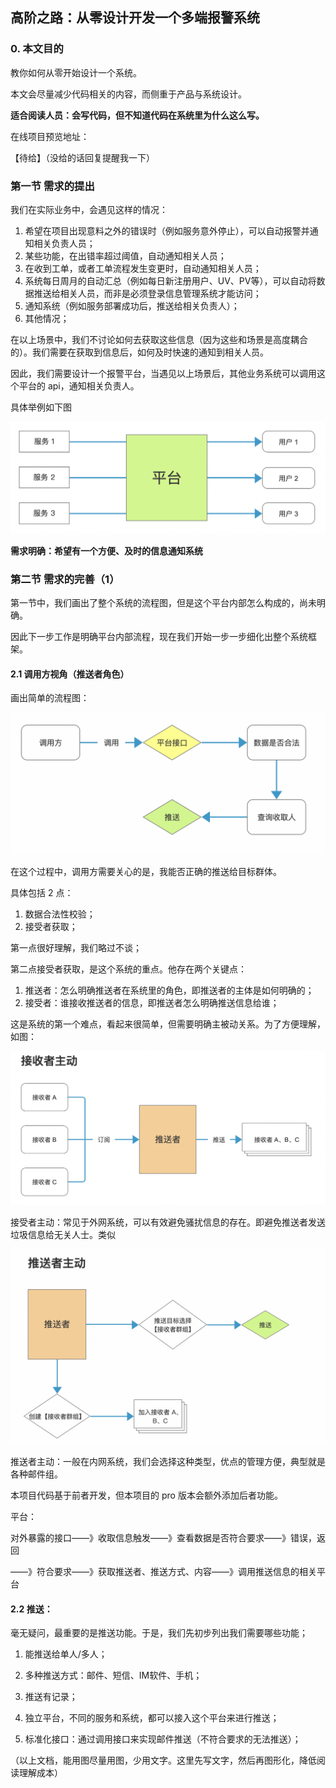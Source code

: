 ## 高阶之路：从零设计开发一个多端报警系统

### 0. 本文目的

教你如何从零开始设计一个系统。

本文会尽量减少代码相关的内容，而侧重于产品与系统设计。

<b>适合阅读人员：会写代码，但不知道代码在系统里为什么这么写。</b>

在线项目预览地址：

【待给】（没给的话回复提醒我一下）

### 第一节 需求的提出

我们在实际业务中，会遇见这样的情况：

1. 希望在项目出现意料之外的错误时（例如服务意外停止），可以自动报警并通知相关负责人员；
2. 某些功能，在出错率超过阈值，自动通知相关人员；
3. 在收到工单，或者工单流程发生变更时，自动通知相关人员；
4. 系统每日周月的自动汇总（例如每日新注册用户、UV、PV等），可以自动将数据推送给相关人员，而非是必须登录信息管理系统才能访问；
5. 通知系统（例如服务部署成功后，推送给相关负责人）；
6. 其他情况；

在以上场景中，我们不讨论如何去获取这些信息（因为这些和场景是高度耦合的）。我们需要在获取到信息后，如何及时快速的通知到相关人员。

因此，我们需要设计一个报警平台，当遇见以上场景后，其他业务系统可以调用这个平台的 api，通知相关负责人。

具体举例如下图

<img src='./01.png'/>

<b>需求明确：希望有一个方便、及时的信息通知系统</b>



### 第二节 需求的完善（1）

第一节中，我们画出了整个系统的流程图，但是这个平台内部怎么构成的，尚未明确。

因此下一步工作是明确平台内部流程，现在我们开始一步一步细化出整个系统框架。

#### 2.1 调用方视角（推送者角色）

画出简单的流程图：

<img src='./02.png' />

在这个过程中，调用方需要关心的是，我能否正确的推送给目标群体。

具体包括 2 点：

1. 数据合法性校验；
2. 接受者获取；

第一点很好理解，我们略过不谈；

第二点接受者获取，是这个系统的重点。他存在两个关键点：

1. 推送者：怎么明确推送者在系统里的角色，即推送者的主体是如何明确的；
2. 接受者：谁接收推送者的信息，即推送者怎么明确推送信息给谁；

这是系统的第一个难点，看起来很简单，但需要明确主被动关系。为了方便理解，如图：

<img src='./03.png' />

接受者主动：常见于外网系统，可以有效避免骚扰信息的存在。即避免推送者发送垃圾信息给无关人士。类似

<img src='./04.png' />

推送者主动：一般在内网系统，我们会选择这种类型，优点的管理方便，典型就是各种邮件组。

本项目代码基于前者开发，但本项目的 pro 版本会额外添加后者功能。


平台：

对外暴露的接口——》收取信息触发——》查看数据是否符合要求——》错误，返回

——》符合要求——》获取推送者、推送方式、内容——》调用推送信息的相关平台




#### 2.2 推送：

毫无疑问，最重要的是推送功能。于是，我们先初步列出我们需要哪些功能；

1. 能推送给单人/多人；
2. 多种推送方式：邮件、短信、IM软件、手机；
3. 推送有记录；



3. 独立平台，不同的服务和系统，都可以接入这个平台来进行推送；
4. 标准化接口：通过调用接口来实现邮件推送（不符合要求的无法推送）；

（以上文档，能用图尽量用图，少用文字。这里先写文字，然后再图形化，降低阅读理解成本）
